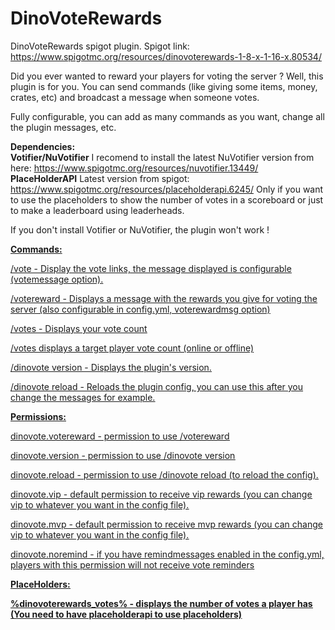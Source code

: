 # DinoVoteRewards
DinoVoteRewards spigot plugin.
Spigot link: https://www.spigotmc.org/resources/dinovoterewards-1-8-x-1-16-x.80534/

Did you ever wanted to reward your players for voting the server ?
Well, this plugin is for you. You can send commands (like giving some items, money, crates, etc) and broadcast a message when someone votes.

Fully configurable, you can add as many commands as you want, change all the plugin messages, etc.


<b>Dependencies:</b>
<br />
<b>Votifier/NuVotifier</b>
I recomend to install the latest NuVotifier version from here: https://www.spigotmc.org/resources/nuvotifier.13449/
<br />
<b>PlaceHolderAPI</b>
Latest version from spigot: https://www.spigotmc.org/resources/placeholderapi.6245/
Only if you want to use the placeholders to show the number of votes in a scoreboard or just to make a leaderboard using leaderheads.

If you don't install Votifier or NuVotifier, the plugin won't work !

<b><u>Commands:<u></b>

<p>/vote - Display the vote links, the message displayed is configurable (votemessage option).</p>
<p>/votereward - Displays a message with the rewards you give for voting the server (also configurable in config.yml, voterewardmsg option)</p>
<p>/votes - Displays your vote count</p>
<p>/votes <player> displays a target player vote count (online or offline)</p>
<p>/dinovote version - Displays the plugin's version.</p>
<p>/dinovote reload - Reloads the plugin config, you can use this after you change the messages for example.</p>

<b><u>Permissions:<u></b>
<p>dinovote.votereward - permission to use /votereward</p>
<p>dinovote.version - permission to use /dinovote version</p>
<p>dinovote.reload - permission to use /dinovote reload (to reload the config).</p>
<p>dinovote.vip - default permission to receive vip rewards (you can change vip to whatever you want in the config file).</p>
<p>dinovote.mvp - default permission to receive mvp rewards (you can change vip to whatever you want in the config file).</p>
<p>dinovote.noremind - if you have remindmessages enabled in the config.yml, players with this permission will not receive vote reminders</p>

<b><u>PlaceHolders:<u><b>
<p>%dinovoterewards_votes% - displays the number of votes a player has
(You need to have placeholderapi to use placeholders)</p>
